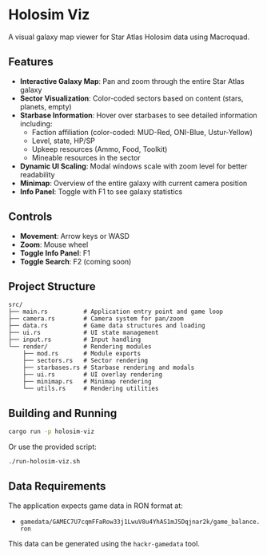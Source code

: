 # Holosim Viz

A visual galaxy map viewer for Star Atlas Holosim data using Macroquad.

## Features

- **Interactive Galaxy Map**: Pan and zoom through the entire Star Atlas galaxy
- **Sector Visualization**: Color-coded sectors based on content (stars, planets, empty)
- **Starbase Information**: Hover over starbases to see detailed information including:
  - Faction affiliation (color-coded: MUD-Red, ONI-Blue, Ustur-Yellow)
  - Level, state, HP/SP
  - Upkeep resources (Ammo, Food, Toolkit)
  - Mineable resources in the sector
- **Dynamic UI Scaling**: Modal windows scale with zoom level for better readability
- **Minimap**: Overview of the entire galaxy with current camera position
- **Info Panel**: Toggle with F1 to see galaxy statistics

## Controls

- **Movement**: Arrow keys or WASD
- **Zoom**: Mouse wheel
- **Toggle Info Panel**: F1
- **Toggle Search**: F2 (coming soon)

## Project Structure

```
src/
├── main.rs          # Application entry point and game loop
├── camera.rs        # Camera system for pan/zoom
├── data.rs          # Game data structures and loading
├── ui.rs            # UI state management
├── input.rs         # Input handling
└── render/          # Rendering modules
    ├── mod.rs       # Module exports
    ├── sectors.rs   # Sector rendering
    ├── starbases.rs # Starbase rendering and modals
    ├── ui.rs        # UI overlay rendering
    ├── minimap.rs   # Minimap rendering
    └── utils.rs     # Rendering utilities
```

## Building and Running

```bash
cargo run -p holosim-viz
```

Or use the provided script:

```bash
./run-holosim-viz.sh
```

## Data Requirements

The application expects game data in RON format at:
- `gamedata/GAMEC7U7cqmFFaRow33j1LwuV8u4YhAS1mJ5Dqjnar2k/game_balance.ron`

This data can be generated using the `hackr-gamedata` tool.